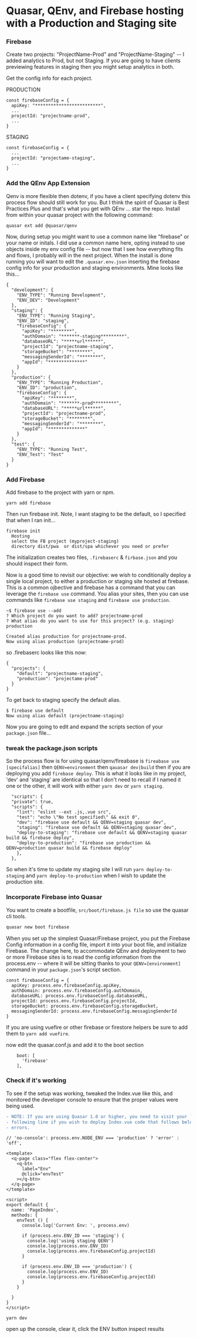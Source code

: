 # Quasar, QEnv, and Firebase hosting with a Production and Staging site

### Firebase

Create two projects: "ProjectName-Prod" and "ProjectName-Staging" -- I added analytics to Prod, but not Staging. If you are going to have clients previewing features in staging then you might setup analytics in both.


Get the config info for each project.

PRODUCTION

```
const firebaseConfig = {
  apiKey: "*************************",
  ...
  projectId: "projectname-prod",
  ...
}
```

STAGING

```
const firebaseConfig = {
  ...
  projectId: "projectame-staging",
  ...
}
```

### Add the QEnv App Extension

Qenv is more flexible then dotenv, if you have a client specifying dotenv this process flow should still work for you. But I think the spirit of Quasar is Best Practices Plus and that's what you get with QEnv ... star the repo. Install from within your quasar project with the following command:

`quasar ext add @quasar/qenv`

Now, during setup you might want to use a common name like "firebase" or your name or initals. I did use a common name here, opting instead to use objects inside my env config file -- but now that I see how everything fits and flows, I probably will in the next project. When the install is done running you will want to edit the `.quasar.env.json` inserting the firebase config info for your production and staging environments. Mine looks like this...

```
{
  "development": {
    "ENV_TYPE": "Running Development",
    "ENV_DEV": "Development"
  },
  "staging": {
    "ENV_TYPE": "Running Staging",
    "ENV_ID": "staging",
    "firebaseConfig": {
      "apiKey": "********",
      "authDomain": "*******-staging*********",
      "databaseURL": "*****url******",
      "projectId": "projectname-staging",
      "storageBucket": "********",
      "messagingSenderId": "********",
      "appId": "**************"
    }
  },
  "production": {
    "ENV_TYPE": "Running Production",
    "ENV_ID": "production",
    "firebaseConfig": {
      "apiKey": "********",
      "authDomain": "*******-prod*********",
      "databaseURL": "*****url******",
      "projectId": "projectname-prod",
      "storageBucket": "********",
      "messagingSenderId": "********",
      "appId": "**************"      
    }
  },
  "test": {
    "ENV_TYPE": "Running Test",
    "ENV_Test": "Test"
  }
}
```

### Add Firebase

Add firebase to the project with yarn or npm.

`yarn add firebase`

Then run firebase init. Note, I want staging to be the default, so I specified that when I ran init...

```
firebase init 
  Hosting
  select the FB project (myproject-staging) 
  directory dist/pwa  or dist/spa whichever you need or prefer
```

The initialization creates two files, `.firebaserc` & `firbase.json` and you should inspect their form.

Now is a good time to revisit our objective: we wish to conditionally deploy a single local project, to either a production or staging site hosted at firebase. This is a common ojbective and firebase has a command that you can leverage the `firebase use` command. You alias your sites, then you can use commands like `firebase use staging` and `firebase use production`.

```
~$ firebase use --add
? Which project do you want to add? projectname-prod
? What alias do you want to use for this project? (e.g. staging) production

Created alias production for projectname-prod.
Now using alias production (projectname-prod)
```

so .firebaserc looks like this now:

```
{
  "projects": {
    "default": "projectname-staging",
    "production": "projectame-prod"
  }
}
```

To get back to staging specify the default alias.

```
$ firebase use default
Now using alias default (projectname-staging)
```

Now you are going to edit and expand the scripts section of your `package.json` file...


### tweak the package.json scripts

So the process flow is for using quasar/qenv/fireabase is `fireabase use [specifalias]` then `QENV=environment` then `qauasar dev|build` then if you are deploying you add `firebase deploy`. This is what it looks like in my project, 'dev' and 'staging' are identical so that I don't need to recall if I named it one or the other, it will work with either `yarn dev` or `yarn staging`. 

```
  "scripts": {
  "private": true,
  "scripts": {
    "lint": "eslint --ext .js,.vue src",
    "test": "echo \"No test specified\" && exit 0",
    "dev": "firebase use default && QENV=staging quasar dev",
    "staging": "firebase use default && QENV=staging quasar dev",
    "deploy-to-staging": "firebase use default && QENV=staging quasar build && firebase deploy",
    "deploy-to-production": "firebase use production && QENV=production quasar build && firebase deploy"
    },
  },
  ```

So when it's time to update my staging site I will run `yarn deploy-to-staging` and `yarn deploy-to-production` when I wish to update the production site.



### Incorporate Firebase into Quasar

You want to create a bootfile, `src/boot/firebase.js file` so use the quasar cli tools.

```bash
quasar new boot firebase
```

When you set up the simplest Quasar/Firebase project, you put the Firebase Config information in a config file, import it into your boot file, and initialize Firebase. The change here, to accommodate QEnv and deployment to two or more Firebase sites is to read the config information from the process.env -- where it will be sitting thanks to your `QENV=[environment]` command in your `package.json`'s script section.

```
const firebaseConfig = {
  apiKey: process.env.firebaseConfig.apiKey,
  authDomain: process.env.firebaseConfig.authDomain,
  databaseURL: process.env.firebaseConfig.databaseURL,
  projectId: process.env.firebaseConfig.projectId,
  storageBucket: process.env.firebaseConfig.storageBucket,
  messagingSenderId: process.env.firebaseConfig.messagingSenderId
}
```

If you are using vuefire or other firebase or firestore helpers be sure to add them to `yarn add vuefire`.

now edit the quasar.conf.js and add it to the boot section

```
    boot: [
      'firebase'
    ],
```


### Check if it's working

To see if the setup was working, tweaked the Index.vue like this, and monitored the developer console to ensure that the proper values were being used.


```diff
- NOTE: If you are using Quasar 1.0 or higher, you need to visit your `.eslintrc.js` and comment the 
- following line if you wish to deploy Index.vue code that follows below or you will get no-console
- errors.
```
```
// 'no-console': process.env.NODE_ENV === 'production' ? 'error' : 'off',
```

```
<template>
  <q-page class="flex flex-center">
    <q-btn
      label="Env"
      @click="envTest"
    ></q-btn>
  </q-page>
</template>

<script>
export default {
  name: 'PageIndex',
  methods: {
    envTest () {
      console.log('Current Env: ', process.env)

      if (process.env.ENV_ID === 'staging') {
        console.log('using staging QENV')
        console.log(process.env.ENV_ID)
        console.log(process.env.firebaseConfig.projectId)
      }

      if (process.env.ENV_ID === 'production') {
        console.log(process.env.ENV_ID)
        console.log(process.env.firebaseConfig.projectId)
      }
    }

  }
}
</script>
```

`yarn dev`
 
open up the console, clear it, click the ENV button inspect results 
